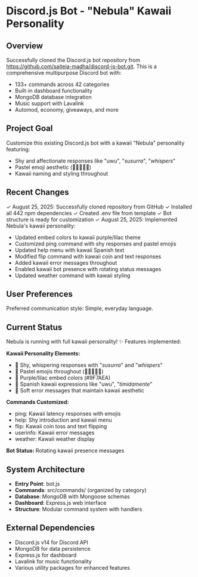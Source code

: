 # Discord.js Bot - "Nebula" Kawaii Personality

## Overview

Successfully cloned the Discord.js bot repository from https://github.com/saiteja-madha/discord-js-bot.git. This is a comprehensive multipurpose Discord bot with:

- 133+ commands across 42 categories
- Built-in dashboard functionality
- MongoDB database integration
- Music support with Lavalink
- Automod, economy, giveaways, and more

## Project Goal

Customize this existing Discord.js bot with a kawaii "Nebula" personality featuring:
- Shy and affectionate responses like "uwu", "*susurra*", "*whispers*"
- Pastel emoji aesthetic (🌙✨💫🌸🥺)
- Kawaii naming and styling throughout

## Recent Changes

✓ August 25, 2025: Successfully cloned repository from GitHub
✓ Installed all 442 npm dependencies 
✓ Created .env file from template
✓ Bot structure is ready for customization
✓ August 25, 2025: Implemented Nebula's kawaii personality:
  - Updated embed colors to kawaii purple/lilac theme
  - Customized ping command with shy responses and pastel emojis
  - Updated help menu with kawaii Spanish text
  - Modified flip command with kawaii coin and text responses
  - Added kawaii error messages throughout
  - Enabled kawaii bot presence with rotating status messages
  - Updated weather command with kawaii styling

## User Preferences

Preferred communication style: Simple, everyday language.

## Current Status

Nebula is running with full kawaii personality! ✨ Features implemented:

**Kawaii Personality Elements:**
- 🌙 Shy, whispering responses with "*susurra*" and "*whispers*"
- 🥺 Pastel emojis throughout (🌙✨💫🌸🥺)
- 💜 Purple/lilac embed colors (#9F7AEA)
- 🌸 Spanish kawaii expressions like "uwu", "*tímidamente*"
- 💭 Soft error messages that maintain kawaii aesthetic

**Commands Customized:**
- ping: Kawaii latency responses with emojis
- help: Shy introduction and kawaii menu
- flip: Kawaii coin toss and text flipping
- userinfo: Kawaii error messages
- weather: Kawaii weather display

**Bot Status:** Rotating kawaii presence messages

## System Architecture

- **Entry Point**: bot.js
- **Commands**: src/commands/ (organized by category)
- **Database**: MongoDB with Mongoose schemas
- **Dashboard**: Express.js web interface
- **Structure**: Modular command system with handlers

## External Dependencies

- Discord.js v14 for Discord API
- MongoDB for data persistence
- Express.js for dashboard
- Lavalink for music functionality
- Various utility packages for enhanced features